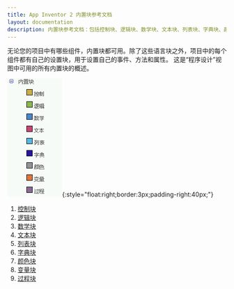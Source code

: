 ```yaml
---
title: App Inventor 2 内置块参考文档
layout: documentation
description: 内置块参考文档：包括控制块、逻辑块、数学块、文本块、列表块、字典块、颜色块、变量块、过程块。
---
```


无论您的项目中有哪些组件，内置块都可用。除了这些语言块之外，项目中的每个组件都有自己的设置块，用于设置自己的事件、方法和属性。 这是“程序设计”视图中可用的所有内置块的概述。

![内置块列表的屏幕截图](images/builtin.png){:style="float:right;border:3px;padding-right:40px;"}

1. [控制块](control.html)
1. [逻辑块](logic.html)
1. [数学块](math.html)
1. [文本块](text.html)
1. [列表块](lists.html)
1. [字典块](dictionaries.html)
1. [颜色块](colors.html)
1. [变量块](variables.html)
1. [过程块](procedures.html)
